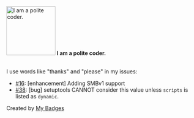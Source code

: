 <img src="https://my-badges.github.io/my-badges/polite-coder.png" alt="I am a polite coder." title="I am a polite coder." width="128">
<strong>I am a polite coder.</strong>
<br><br>

I use words like "thanks" and "please" in my issues:

- <a href="https://github.com/jfjallid/go-smb/issues/16">#16</a>: [enhancement] Adding SMBv1 support
- <a href="https://github.com/p0dalirius/ApacheTomcatScanner/issues/38">#38</a>: [bug] setuptools CANNOT consider this value unless `scripts` is listed as `dynamic`.


Created by <a href="https://github.com/my-badges/my-badges">My Badges</a>